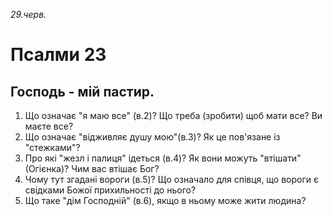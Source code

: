 
_29.черв._

# Псалми 23

## Господь - мій пастир. 
1. Що означає "я маю все" (в.2)? Що треба (зробити) щоб мати все? Ви маєте все? 
2. Що означає "відживляє душу мою"(в.3)? Як це пов'язане із "стежками"? 
3. Про які "жезл і палиця" ідеться (в.4)? Як вони можуть "втішати" (Огієнка)? Чим вас втішає Бог? 
4. Чому тут згадані вороги (в.5)? Що означало для співця, що вороги є свідками Божої прихильності до нього?
5. Що таке "дім Господній" (в.6), якщо в ньому може жити людина?
